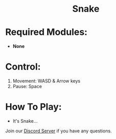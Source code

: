 <h1 align=center>Snake</a></h1>

# Required Modules:
- **None**

# Control:
1. Movement: WASD & Arrow keys
2. Pause: Space

# How To Play:
- It's Snake...

Join our [Discord Server](https://discord.gg/WahFF8jXW5) if you have any questions.